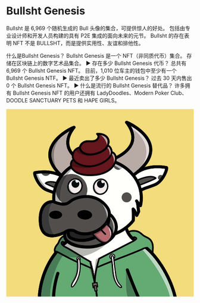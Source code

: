 # Bullsht Genesis

Bullsht 是 6,969 个随机生成的 Bull 头像的集合，可提供惊人的好处。 包括由专业设计师和开发人员构建的具有 P2E 集成的面向未来的元节。 Bullsht 的存在表明 NFT 不是 BULLSHT，而是提供实用性、友谊和排他性。

什么是Bullsht Genesis？
Bullsht Genesis 是一个 NFT（非同质代币）集合。 存储在区块链上的数字艺术品集合。
▶ 存在多少 Bullsht Genesis 代币？
总共有 6,969 个 Bullsht Genesis NFT。 目前，1,010 位车主的钱包中至少有一个 Bullsht Genesis NTF。
▶ 最近卖出了多少 Bullsht Genesis？
过去 30 天内售出 0 个 Bullsht Genesis NFT。
▶ 什么是流行的 Bullsht Genesis 替代品？
许多拥有 Bullsht Genesis NFT 的用户还拥有 LadyDoodles、Modern Poker Club、DOODLE SANCTUARY PETS 和 HAPE GIRLS。

![nft](unnamed.jpg)
